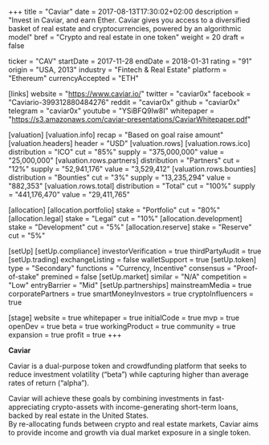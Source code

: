 +++
title = "Caviar"
date = 2017-08-13T17:30:02+02:00
description = "Invest in Caviar, and earn Ether. Caviar gives you access to a diversified basket of real estate and cryptocurrencies, powered by an algorithmic model"
bref = "Crypto and real estate in one token"
weight = 20
draft = false

ticker = "CAV"
startDate = 2017-11-28
endDate = 2018-01-31
rating = "91"
origin = "USA, 2013"
industry = "Fintech & Real Estate"
platform = "Ethereum"
currencyAccepted = "ETH"

[links]
  website = "https://www.caviar.io/"
  twitter = "caviar0x"
  facebook = "Caviario-399312880484276"
  reddit = "caviar0x"
  github = "caviar0x"
  telegram = "caviar0x"
  youtube = "YSiBFQ9lw8I"
  whitepaper = "https://s3.amazonaws.com/caviar-presentations/CaviarWhitepaper.pdf"

[valuation]
  [valuation.info]
    recap = "Based on goal raise amount"
  [valuation.headers]
    header = "USD"
  [valuation.rows]
    [valuation.rows.ico]
      distribution = "ICO"
      cut = "85%"
      supply = "375,000,000"
      value = "25,000,000"
    [valuation.rows.partners]
      distribution = "Partners"
      cut = "12%"
      supply = "52,941,176"
      value = "3,529,412"
    [valuation.rows.bounties]
      distribution = "Bounties"
      cut = "3%"
      supply = "13,235,294"
      value = "882,353"
    [valuation.rows.total]
      distribution = "Total"
      cut = "100%"
      supply = "441,176,470"
      value = "29,411,765"

[allocation]
  [allocation.portfolio]
    stake = "Portfolio"
    cut = "80%"
  [allocation.legal]
    stake = "Legal"
    cut = "10%"
  [allocation.development]
    stake = "Development"
    cut = "5%"
  [allocation.reserve]
    stake = "Reserve"
    cut = "5%"

[setUp]
  [setUp.compliance]
    investorVerification = true
    thirdPartyAudit = true
  [setUp.trading]
    exchangeListing = false
    walletSupport = true
  [setUp.token]
    type = "Secondary"
    functions = "Currency, Incentive"
    consensus = "Proof-of-stake"
    premined = false
  [setUp.market]
    similar = "N/A"
    competition = "Low"
    entryBarrier = "Mid"
  [setUp.partnerships]
    mainstreamMedia = true
    corporatePartners = true
    smartMoneyInvestors = true
    cryptoInfluencers = true

[stage]
  website = true
  whitepaper = true
  initialCode = true
  mvp = true
  openDev = true
  beta = true
  workingProduct = true
  community = true
  expansion = true
  profit = true
+++

**Caviar**

Caviar is a dual-purpose token and crowdfunding platform that seeks to reduce investment volatility (“beta”) while capturing higher than average rates of return (“alpha”).  

Caviar will achieve these goals by combining investments in fast-appreciating crypto-assets with income-generating short-term loans, backed by real estate in the United States.  
By re-allocating funds between crypto and real estate markets, Caviar aims to provide income and growth via dual market exposure in a single token.
